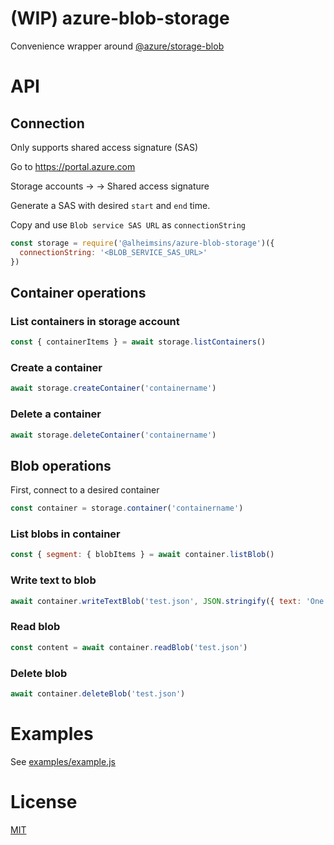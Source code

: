 # (WIP) azure-blob-storage

Convenience wrapper around [@azure/storage-blob](https://www.npmjs.com/package/@azure/storage-blob)

# API

## Connection

Only supports shared access signature (SAS)

Go to https://portal.azure.com

Storage accounts -> <Your Storage account> -> Shared access signature

Generate a SAS with desired `start` and `end` time.

Copy and use `Blob service SAS URL` as `connectionString`

```js
const storage = require('@alheimsins/azure-blob-storage')({
  connectionString: '<BLOB_SERVICE_SAS_URL>'
})
```

## Container operations


### List containers in storage account

```js
const { containerItems } = await storage.listContainers()
```

### Create a container

```js
await storage.createContainer('containername')
```

### Delete a container

```js
await storage.deleteContainer('containername')
```

## Blob operations

First, connect to a desired container

```js
const container = storage.container('containername')
```

### List blobs in container

```js
const { segment: { blobItems } = await container.listBlob()
```

### Write text to blob

```js
await container.writeTextBlob('test.json', JSON.stringify({ text: 'One thought fills immensity.' }))
```

### Read blob

```js
const content = await container.readBlob('test.json')
```

### Delete blob

```js
await container.deleteBlob('test.json')
```

# Examples

See [examples/example.js](examples/example.js)


# License

[MIT](LICENSE)
